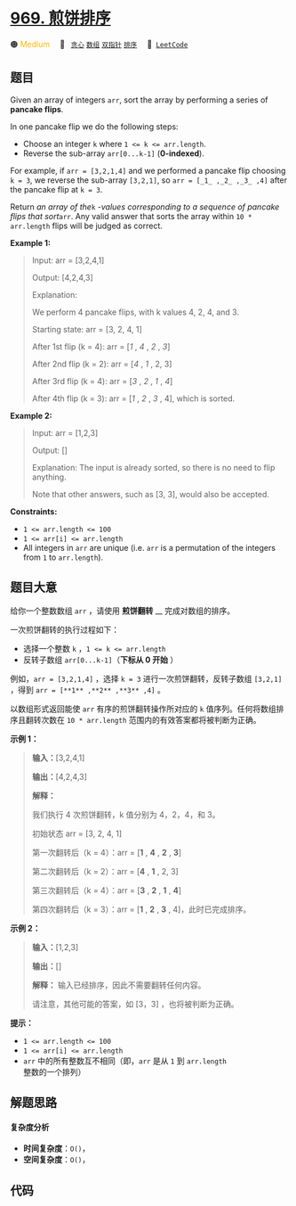 # [969. 煎饼排序](https://leetcode.com/problems/pancake-sorting)

🟠 <font color=#ffb800>Medium</font>&emsp; 🔖&ensp; [`贪心`](/leetcode/outline/tag/greedy.md) [`数组`](/leetcode/outline/tag/array.md) [`双指针`](/leetcode/outline/tag/two-pointers.md) [`排序`](/leetcode/outline/tag/sorting.md)&emsp; 🔗&ensp;[`LeetCode`](https://leetcode.com/problems/pancake-sorting)

## 题目

Given an array of integers `arr`, sort the array by performing a series of
**pancake flips**.

In one pancake flip we do the following steps:

  * Choose an integer `k` where `1 <= k <= arr.length`.
  * Reverse the sub-array `arr[0...k-1]` (**0-indexed**).

For example, if `arr = [3,2,1,4]` and we performed a pancake flip choosing `k
= 3`, we reverse the sub-array `[3,2,1]`, so `arr = [_1_ ,_2_ ,_3_ ,4]` after
the pancake flip at `k = 3`.

Return _an array of the_`k` _-values corresponding to a sequence of pancake
flips that sort_`arr`. Any valid answer that sorts the array within `10 *
arr.length` flips will be judged as correct.



**Example 1:**

> Input: arr = [3,2,4,1]
> 
> Output: [4,2,4,3]
> 
> Explanation:
> 
> We perform 4 pancake flips, with k values 4, 2, 4, and 3.
> 
> Starting state: arr = [3, 2, 4, 1]
> 
> After 1st flip (k = 4): arr = [_1_ , _4_ , _2_ , _3_]
> 
> After 2nd flip (k = 2): arr = [_4_ , _1_ , 2, 3]
> 
> After 3rd flip (k = 4): arr = [_3_ , _2_ , _1_ , _4_]
> 
> After 4th flip (k = 3): arr = [_1_ , _2_ , _3_ , 4], which is sorted.

**Example 2:**

> Input: arr = [1,2,3]
> 
> Output: []
> 
> Explanation: The input is already sorted, so there is no need to flip anything.
> 
> Note that other answers, such as [3, 3], would also be accepted.

**Constraints:**

  * `1 <= arr.length <= 100`
  * `1 <= arr[i] <= arr.length`
  * All integers in `arr` are unique (i.e. `arr` is a permutation of the integers from `1` to `arr.length`).


## 题目大意

给你一个整数数组 `arr` ，请使用 **煎饼翻转** __ 完成对数组的排序。

一次煎饼翻转的执行过程如下：

  * 选择一个整数 `k` ，`1 <= k <= arr.length`
  * 反转子数组 `arr[0...k-1]`（**下标从 0 开始** ）

例如，`arr = [3,2,1,4]` ，选择 `k = 3` 进行一次煎饼翻转，反转子数组 `[3,2,1]` ，得到 `arr = [**1**
,**2** ,**3** ,4]` 。

以数组形式返回能使 `arr` 有序的煎饼翻转操作所对应的 `k` 值序列。任何将数组排序且翻转次数在 `10 * arr.length`
范围内的有效答案都将被判断为正确。

**示例 1：**

> 
> 
> 
> 
> 
> **输入：**[3,2,4,1]
> 
> **输出：**[4,2,4,3]
> 
> **解释：**
> 
> 我们执行 4 次煎饼翻转，k 值分别为 4，2，4，和 3。
> 
> 初始状态 arr = [3, 2, 4, 1]
> 
> 第一次翻转后（k = 4）：arr = [**1** , **4** , **2** , **3**]
> 
> 第二次翻转后（k = 2）：arr = [**4** , **1** , 2, 3]
> 
> 第三次翻转后（k = 4）：arr = [**3** , **2** , **1** , **4**]
> 
> 第四次翻转后（k = 3）：arr = [**1** , **2** , **3** , 4]，此时已完成排序。 
> 
> 

**示例 2：**

> 
> 
> 
> 
> 
> **输入：**[1,2,3]
> 
> **输出：**[]
> 
> **解释：** 输入已经排序，因此不需要翻转任何内容。
> 
> 请注意，其他可能的答案，如 [3，3] ，也将被判断为正确。
> 
> 

**提示：**

  * `1 <= arr.length <= 100`
  * `1 <= arr[i] <= arr.length`
  * `arr` 中的所有整数互不相同（即，`arr` 是从 `1` 到 `arr.length` 整数的一个排列）


## 解题思路

#### 复杂度分析

- **时间复杂度**：`O()`，
- **空间复杂度**：`O()`，

## 代码

```javascript

```